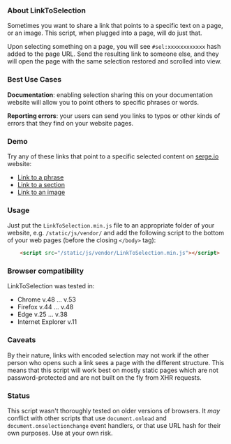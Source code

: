 ### About LinkToSelection


Sometimes you want to share a link that points to a specific text on a page, or an image.
This script, when plugged into a page, will do just that.

Upon selecting something on a page, you will see <code>#sel:xxxxxxxxxxxx</code> hash
added to the page URL. Send the resulting link to someone else, and they will open the
page with the same selection restored and scrolled into view.

### Best Use Cases

__Documentation__: enabling selection sharing this on your documentation website will allow you to point others to specific phrases or words.

__Reporting errors__: your users can send you links to typos or other kinds of errors that they find on your website pages.

### Demo

Try any of these links that point to a specific selected content on [serge.io](https://serge.io/) website:

  * [Link to a phrase](https://serge.io/#sel:ZGl2L2Rpdi4yL2Rpdi4zL2Rpdi9wLjEvQDoxMDctKjoxNjQ)
  * [Link to a section](https://serge.io/docs/dev/callbacks/#sel:I2JlZm9yZV91cGRhdGVfZGF0YWJhc2VfZnJvbV9zb3VyY2VfZmlsZXMvYS1kaXYvZGl2LjIvZGl2L2Rpdi4xL3AuNy9ALjE6MTIw)
  * [Link to an image](https://serge.io/docs/localization-cycle/#sel:ZGl2L2Rpdi4yL2Rpdi9kaXYuMS9wLjItKjox)

### Usage

Just put the `LinkToSelection.min.js` file to an appropriate folder of your website, e.g. `/static/js/vendor/` and add the following script to the bottom of your web pages (before the closing `</body>` tag):

```html
    <script src="/static/js/vendor/LinkToSelection.min.js"></script>
```

### Browser compatibility

LinkToSelection was tested in:

  * Chrome v.48 ... v.53
  * Firefox v.44 ... v.48
  * Edge v.25 ... v.38
  * Internet Explorer v.11

### Caveats

By their nature, links with encoded selection may not work if the other person who opens such a link sees a page with the different structure. This means that this script will work best on mostly static pages which are not password-protected and are not built on the fly from XHR requests.

### Status

This script wasn't thoroughly tested on older versions of browsers. It *may* conflict with other scripts that use `document.onload` and `document.onselectionchange` event handlers, or that use URL hash for their own purposes. Use at your own risk.